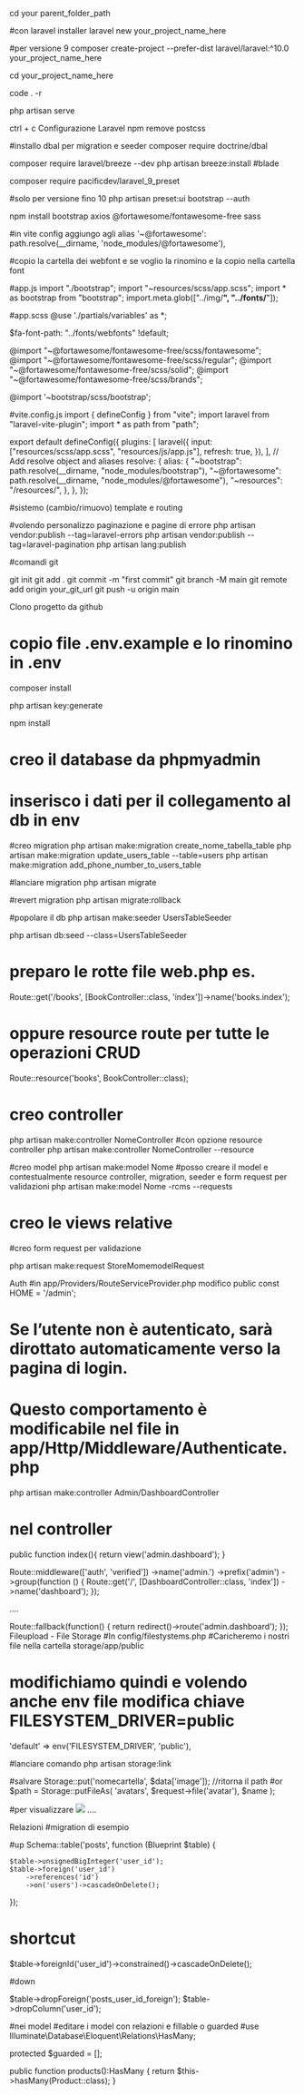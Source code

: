 cd your parent_folder_path

#con laravel installer
laravel new your_project_name_here

#per versione 9
composer create-project --prefer-dist laravel/laravel:^10.0 your_project_name_here

cd your_project_name_here

code . -r

php artisan serve

ctrl + c
Configurazione Laravel
npm remove postcss

#installo dbal per migration e seeder
composer require doctrine/dbal

composer require laravel/breeze --dev
php artisan breeze:install #blade


composer require pacificdev/laravel_9_preset

#solo per versione fino 10
php artisan preset:ui bootstrap --auth

npm install bootstrap axios @fortawesome/fontawesome-free sass

#in vite config aggiungo agli alias
'~@fortawesome': path.resolve(__dirname, 'node_modules/@fortawesome'),

#copio la cartella dei webfont e se voglio la rinomino e la copio nella cartella font

#app.js
import "./bootstrap";
import "~resources/scss/app.scss";
import * as bootstrap from "bootstrap";
import.meta.glob(["../img/**", "../fonts/**"]);

#app.scss
@use './partials/variables' as *;

$fa-font-path: "../fonts/webfonts" !default;

@import "~@fortawesome/fontawesome-free/scss/fontawesome";
@import "~@fortawesome/fontawesome-free/scss/regular";
@import "~@fortawesome/fontawesome-free/scss/solid";
@import "~@fortawesome/fontawesome-free/scss/brands";

@import '~bootstrap/scss/bootstrap';



#vite.config.js
import { defineConfig } from "vite";
import laravel from "laravel-vite-plugin";
import * as path from "path";

export default defineConfig({
    plugins: [
        laravel({
            input: ["resources/scss/app.scss", "resources/js/app.js"],
            refresh: true,
        }),
    ],
    // Add resolve object and aliases
    resolve: {
        alias: {
            "~bootstrap": path.resolve(__dirname, "node_modules/bootstrap"),
            "~@fortawesome": path.resolve(__dirname, "node_modules/@fortawesome"),
            "~resources": "/resources/",
        },
    },
});

#sistemo (cambio/rimuovo) template e routing

#volendo personalizzo paginazione e pagine di errore
php artisan vendor:publish --tag=laravel-errors
php artisan vendor:publish --tag=laravel-pagination
php artisan lang:publish

#comandi git

git init
git add .
git commit -m "first commit"
git branch -M main
git remote add origin your_git_url 
git push -u origin main

Clono progetto da github
# copio file .env.example e lo rinomino in .env

composer install

php artisan key:generate

npm install

# creo il database da phpmyadmin

# inserisco i dati per il collegamento al db in env

#creo migration
php artisan make:migration create_nome_tabella_table
php artisan make:migration update_users_table --table=users
php artisan make:migration add_phone_number_to_users_table

#lanciare migration
php artisan migrate

#revert migration
php artisan migrate:rollback


#popolare il db
php artisan make:seeder UsersTableSeeder

php artisan db:seed --class=UsersTableSeeder

# preparo le rotte file web.php es. 
Route::get('/books', [BookController::class, 'index'])->name('books.index');
# oppure resource route per tutte le operazioni CRUD
Route::resource('books', BookController::class);

# creo controller
php artisan make:controller NomeController
#con opzione resource controller
php artisan make:controller NomeController --resource


#creo model
php artisan make:model Nome 
#posso creare il model e contestualmente resource controller, migration, seeder e form request per validazioni
php artisan make:model Nome -rcms --requests

# creo le views relative

#creo form request per validazione
	
php artisan make:request StoreMomemodelRequest

Auth
#in app/Providers/RouteServiceProvider.php modifico
public const HOME = '/admin';

# Se l’utente non è autenticato, sarà dirottato automaticamente verso la pagina di login.
# Questo comportamento è modificabile nel file in app/Http/Middleware/Authenticate.php

php artisan make:controller Admin/DashboardController
# nel controller
public function index(){
        return view('admin.dashboard');
    }

Route::middleware(['auth', 'verified'])
   ->name('admin.')
   ->prefix('admin')
   ->group(function () {
         Route::get('/', [DashboardController::class, 'index'])
         ->name('dashboard');
   });

....

Route::fallback(function() {
    return redirect()->route('admin.dashboard');
});
Fileupload - File Storage
#In config/filestystems.php 
#Caricheremo i nostri file nella cartella storage/app/public
# modifichiamo quindi e volendo anche env file modifica chiave FILESYSTEM_DRIVER=public
'default' => env('FILESYSTEM_DRIVER', 'public'),

#lanciare comando
php artisan storage:link

#salvare
Storage::put('nomecartella', $data['image']); //ritorna il path
#or
$path = Storage::putFileAs(
    'avatars', $request->file('avatar'), $name
);

#per visualizzare 
<img src="{{ asset('storage/' . $post->cover_image) }}">
....

Relazioni
#migration di esempio 

#up
Schema::table('posts', function (Blueprint $table) {

    $table->unsignedBigInteger('user_id');
    $table->foreign('user_id')
        ->references('id')
        ->on('users')->cascadeOnDelete();
});
# shortcut
	
$table->foreignId('user_id')->constrained()->cascadeOnDelete();

#down

$table->dropForeign('posts_user_id_foreign');
$table->dropColumn('user_id');

#nei model
#editare i model con relazioni e fillable o guarded
#use Illuminate\Database\Eloquent\Relations\HasMany;

protected $guarded = [];

public function products():HasMany
{
   return $this->hasMany(Product::class);
}
